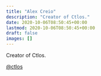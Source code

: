 ```yaml
---
title: "Alex Creio"
description: "Creator of Ctlos."
date: 2020-10-06T08:50:45+00:00
lastmod: 2020-10-06T08:50:45+00:00
draft: false
images: []
---
```


Creator of Ctlos.

[@ctlos](https://ctlos.github.io)
